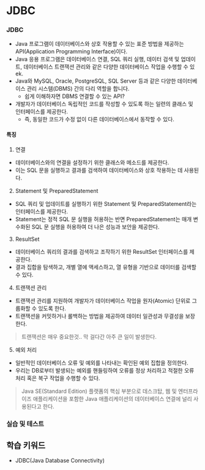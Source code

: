 # JDBC

### JDBC
- Java 프로그램이 데이터베이스와 상호 작용할 수 있는 표준 방법을 제공하는 API(Application Programming Interface)이다.
- Java 응용 프로그램은 데이터베이스 연결, SQL 쿼리 실행, 데이터 검색 및 업데이트, 데이터베이스 트랜잭션 관리와 같은 다양한 데이터베이스 작업을 수행할 수 있ek.
- Java와 MySQL, Oracle, PostgreSQL, SQL Server 등과 같은 다양한 데이터베이스 관리 시스템(DBMS) 간의 다리 역할을 합니다.
    - 쉽게 이해하자면 DBMS 연결할 수 있는 API?
- 개발자가 데이터베이스 독립적인 코드를 작성할 수 있도록 하는 일련의 클래스 및 인터페이스를 제공한다. 
    - 즉, 동일한 코드가 수정 없이 다른 데이터베이스에서 동작할 수 있다.

#### 특징
1. 연결 
  - 데이터베이스와의 연결을 설정하기 위한 클래스와 메소드를 제공한다. 
  - 이는 SQL 문을 실행하고 결과를 검색하여 데이터베이스와 상호 작용하는 데 사용된다.

2. Statement 및 PreparedStatement
  - SQL 쿼리 및 업데이트를 실행하기 위한 Statement 및 PreparedStatement라는 인터페이스를 제공한다. 
  - Statement는 정적 SQL 문 실행을 허용하는 반면 PreparedStatement는 매개 변수화된 SQL 문 실행을 허용하여 더 나은 성능과 보안을 제공한다.

3. ResultSet 
  - 데이터베이스 쿼리의 결과를 검색하고 조작하기 위한 ResultSet 인터페이스를 제공한다. 
  - 결과 집합을 탐색하고, 개별 열에 액세스하고, 열 유형을 기반으로 데이터를 검색할 수 있다.

4. 트랜잭션 관리
  - 트랜잭션 관리를 지원하여 개발자가 데이터베이스 작업을 원자(Atomic) 단위로 그룹화할 수 있도록 한다. 
  - 트랜잭션을 커밋하거나 롤백하는 방법을 제공하여 데이터 일관성과 무결성을 보장한다.

> 트랜잭션은 매우 중요한것.. 막 걸다간 아주 큰 일이 발생한다.

5. 예외 처리
  - 일반적인 데이터베이스 오류 및 예외를 나타내는 확인된 예외 집합을 정의한다. 
  - 우리는 DB로부터 발생되는 예외를 핸들링하여 오류를 정상 처리하고 적절한 오류 처리 혹은 복구 작업을 수행할 수 있다.


> Java SE(Standard Edition) 플랫폼의 핵심 부분으로 데스크탑, 웹 및 엔터프라이즈 애플리케이션을 포함한 Java 애플리케이션의 데이터베이스 연결에 널리 사용된다고 한다.


### 실습 및 테스트

## 학습 키워드
- JDBC(Java Database Connectivity)
